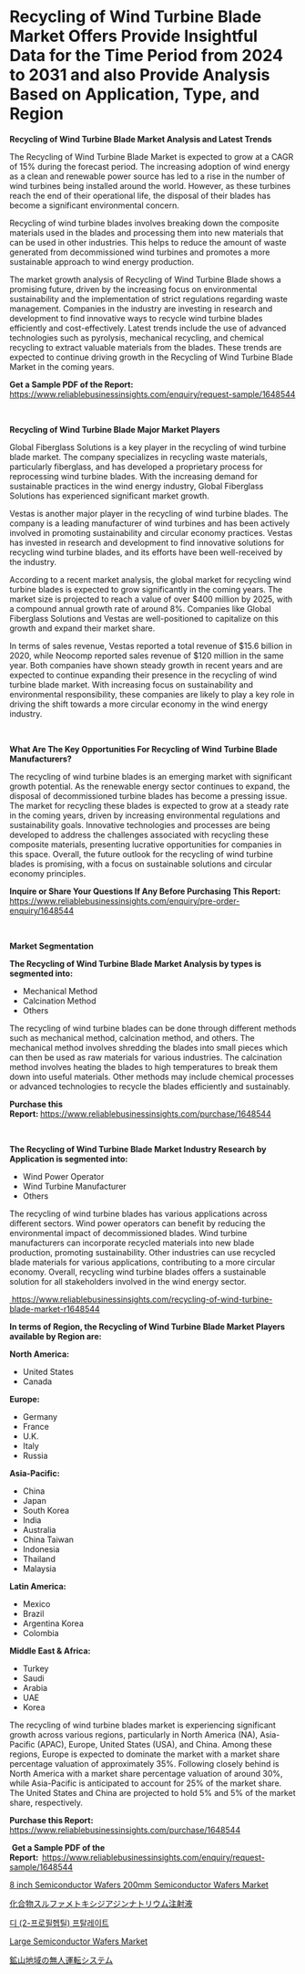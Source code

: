 <p><h1>Recycling of Wind Turbine Blade Market Offers Provide Insightful Data for the Time Period from 2024 to 2031 and also Provide Analysis Based on Application, Type, and Region</h1></p><p><strong>Recycling of Wind Turbine Blade Market Analysis and Latest Trends</strong></p>
<p><p>The Recycling of Wind Turbine Blade Market is expected to grow at a CAGR of 15% during the forecast period. The increasing adoption of wind energy as a clean and renewable power source has led to a rise in the number of wind turbines being installed around the world. However, as these turbines reach the end of their operational life, the disposal of their blades has become a significant environmental concern.</p><p>Recycling of wind turbine blades involves breaking down the composite materials used in the blades and processing them into new materials that can be used in other industries. This helps to reduce the amount of waste generated from decommissioned wind turbines and promotes a more sustainable approach to wind energy production.</p><p>The market growth analysis of Recycling of Wind Turbine Blade shows a promising future, driven by the increasing focus on environmental sustainability and the implementation of strict regulations regarding waste management. Companies in the industry are investing in research and development to find innovative ways to recycle wind turbine blades efficiently and cost-effectively. Latest trends include the use of advanced technologies such as pyrolysis, mechanical recycling, and chemical recycling to extract valuable materials from the blades. These trends are expected to continue driving growth in the Recycling of Wind Turbine Blade Market in the coming years.</p></p>
<p><strong>Get a Sample PDF of the Report:&nbsp;</strong> <a href="https://www.reliablebusinessinsights.com/enquiry/request-sample/1648544">https://www.reliablebusinessinsights.com/enquiry/request-sample/1648544</a></p>
<p>&nbsp;</p>
<p><strong>Recycling of Wind Turbine Blade Major Market Players</strong></p>
<p><p>Global Fiberglass Solutions is a key player in the recycling of wind turbine blade market. The company specializes in recycling waste materials, particularly fiberglass, and has developed a proprietary process for reprocessing wind turbine blades. With the increasing demand for sustainable practices in the wind energy industry, Global Fiberglass Solutions has experienced significant market growth.</p><p>Vestas is another major player in the recycling of wind turbine blades. The company is a leading manufacturer of wind turbines and has been actively involved in promoting sustainability and circular economy practices. Vestas has invested in research and development to find innovative solutions for recycling wind turbine blades, and its efforts have been well-received by the industry.</p><p>According to a recent market analysis, the global market for recycling wind turbine blades is expected to grow significantly in the coming years. The market size is projected to reach a value of over $400 million by 2025, with a compound annual growth rate of around 8%. Companies like Global Fiberglass Solutions and Vestas are well-positioned to capitalize on this growth and expand their market share.</p><p>In terms of sales revenue, Vestas reported a total revenue of $15.6 billion in 2020, while Neocomp reported sales revenue of $120 million in the same year. Both companies have shown steady growth in recent years and are expected to continue expanding their presence in the recycling of wind turbine blade market. With increasing focus on sustainability and environmental responsibility, these companies are likely to play a key role in driving the shift towards a more circular economy in the wind energy industry.</p></p>
<p>&nbsp;</p>
<p><strong>What Are The Key Opportunities For Recycling of Wind Turbine Blade Manufacturers?</strong></p>
<p><p>The recycling of wind turbine blades is an emerging market with significant growth potential. As the renewable energy sector continues to expand, the disposal of decommissioned turbine blades has become a pressing issue. The market for recycling these blades is expected to grow at a steady rate in the coming years, driven by increasing environmental regulations and sustainability goals. Innovative technologies and processes are being developed to address the challenges associated with recycling these composite materials, presenting lucrative opportunities for companies in this space. Overall, the future outlook for the recycling of wind turbine blades is promising, with a focus on sustainable solutions and circular economy principles.</p></p>
<p><strong>Inquire or Share Your Questions If Any Before Purchasing This Report:</strong> <a href="https://www.reliablebusinessinsights.com/enquiry/pre-order-enquiry/1648544">https://www.reliablebusinessinsights.com/enquiry/pre-order-enquiry/1648544</a></p>
<p>&nbsp;</p>
<p><strong>Market Segmentation</strong></p>
<p><strong>The Recycling of Wind Turbine Blade Market Analysis by types is segmented into:</strong></p>
<p><ul><li>Mechanical Method</li><li>Calcination Method</li><li>Others</li></ul></p>
<p><p>The recycling of wind turbine blades can be done through different methods such as mechanical method, calcination method, and others. The mechanical method involves shredding the blades into small pieces which can then be used as raw materials for various industries. The calcination method involves heating the blades to high temperatures to break them down into useful materials. Other methods may include chemical processes or advanced technologies to recycle the blades efficiently and sustainably.</p></p>
<p><strong>Purchase this Report:&nbsp;</strong><a href="https://www.reliablebusinessinsights.com/purchase/1648544">https://www.reliablebusinessinsights.com/purchase/1648544</a></p>
<p>&nbsp;</p>
<p><strong>The Recycling of Wind Turbine Blade Market Industry Research by Application is segmented into:</strong></p>
<p><ul><li>Wind Power Operator</li><li>Wind Turbine Manufacturer</li><li>Others</li></ul></p>
<p><p>The recycling of wind turbine blades has various applications across different sectors. Wind power operators can benefit by reducing the environmental impact of decommissioned blades. Wind turbine manufacturers can incorporate recycled materials into new blade production, promoting sustainability. Other industries can use recycled blade materials for various applications, contributing to a more circular economy. Overall, recycling wind turbine blades offers a sustainable solution for all stakeholders involved in the wind energy sector.</p></p>
<p><a href="https://www.reliablebusinessinsights.com/recycling-of-wind-turbine-blade-market-r1648544">&nbsp;https://www.reliablebusinessinsights.com/recycling-of-wind-turbine-blade-market-r1648544</a></p>
<p><strong>In terms of Region, the Recycling of Wind Turbine Blade Market Players available by Region are:</strong></p>
<p>
    <p> <strong> North America: </strong>
        <ul>
            <li>United States</li>
            <li>Canada</li>
        </ul>
        </p> 
    <p> <strong> Europe: </strong>
        <ul>
            <li>Germany</li>
            <li>France</li>
            <li>U.K.</li>
            <li>Italy</li>
            <li>Russia</li>
        </ul>
        </p> 
    <p> <strong> Asia-Pacific: </strong>
        <ul>
            <li>China</li>
            <li>Japan</li>
            <li>South Korea</li>
            <li>India</li>
            <li>Australia</li>
            <li>China Taiwan</li>
            <li>Indonesia</li>
            <li>Thailand</li>
            <li>Malaysia</li>
        </ul>
        </p> 
    <p> <strong> Latin America: </strong>
        <ul>
            <li>Mexico</li>
            <li>Brazil</li>
            <li>Argentina Korea</li>
            <li>Colombia</li>
        </ul>
        </p> 
    <p> <strong> Middle East & Africa: </strong>
        <ul>
            <li>Turkey</li>
            <li>Saudi</li>
            <li>Arabia</li>
            <li>UAE</li>
            <li>Korea</li>
        </ul>
    </p>
    </p>
<p><p>The recycling of wind turbine blades market is experiencing significant growth across various regions, particularly in North America (NA), Asia-Pacific (APAC), Europe, United States (USA), and China. Among these regions, Europe is expected to dominate the market with a market share percentage valuation of approximately 35%. Following closely behind is North America with a market share percentage valuation of around 30%, while Asia-Pacific is anticipated to account for 25% of the market share. The United States and China are projected to hold 5% and 5% of the market share, respectively.</p></p>
<p><strong>Purchase this Report: </strong><a href="https://www.reliablebusinessinsights.com/purchase/1648544">https://www.reliablebusinessinsights.com/purchase/1648544</a></p>
<p>&nbsp;<strong>Get a Sample PDF of the Report:&nbsp;&nbsp;</strong><a href="https://www.reliablebusinessinsights.com/enquiry/request-sample/1648544">https://www.reliablebusinessinsights.com/enquiry/request-sample/1648544</a></p>
<p><strong></strong></p>
<p><p><a href="https://issuu.com/reportprime-2/docs/8-inch-semiconductor-wafers-200mm-semiconductor-wa">8 inch Semiconductor Wafers 200mm Semiconductor Wafers Market</a></p><p><a href="https://github.com/charm854/Market-Research-Report-List-1/blob/main/6072232108816.md">化合物スルファメトキシジアジンナトリウム注射液</a></p><p><a href="https://github.com/AlbertotDouglas44367/Market-Research-Report-List-2/blob/main/5216032103717.md">디 (2-프로필헵틸) 프탈레이트</a></p><p><a href="https://issuu.com/reportprime-2/docs/large-semiconductor-wafers-market-size-2030.pptx">Large Semiconductor Wafers Market</a></p><p><a href="https://github.com/MacyOrn/Market-Research-Report-List-1/blob/main/4617897108817.md">鉱山地域の無人運転システム</a></p></p>